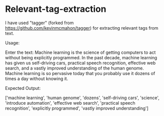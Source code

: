 # Relevant-tag-extraction
I have used "tagger" (forked from  https://github.com/kevinmcmahon/tagger) for extracting relevant tags from text.

Usage:

Enter the text: Machine learning is the science of getting computers to act without being explicitly programmed. In the past decade, machine learning has given us self-driving cars, practical speech recognition, effective web search, and a vastly improved understanding of the human genome. Machine learning is so pervasive today that you probably use it dozens of times a day without knowing it.

Expected Output:

['machine learning', 'human genome', 'dozens', 'self-driving cars', 'science', 'introduce automation', 'effective web search', 'practical speech recognition', 'explicitly programmed', 'vastly improved understanding']


